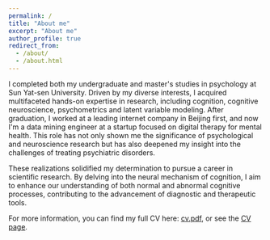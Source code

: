 ```yaml
---
permalink: /
title: "About me"
excerpt: "About me"
author_profile: true
redirect_from: 
  - /about/
  - /about.html
---
```

<!-- Google tag (gtag.js) -->

<script async src="https://www.googletagmanager.com/gtag/js?id=G-P4VC8F5DR0"></script>

<script>
  window.dataLayer = window.dataLayer || [];
  function gtag(){dataLayer.push(arguments);}
  gtag('js', new Date());

  gtag('config', 'G-P4VC8F5DR0');
</script>

I completed both my undergraduate and master's studies in psychology at Sun Yat-sen University. Driven by my diverse interests, I acquired multifaceted hands-on expertise in research, including cognition, cognitive neuroscience, psychometrics and latent variable modeling. After graduation, I worked at a leading internet company in Beijing first, and now I'm a data mining engineer at a startup focused on digital therapy for mental health. This role has not only shown me the significance of psychological and neuroscience research but has also deepened my insight into the challenges of treating psychiatric disorders.

These realizations solidified my determination to pursue a career in scientific research. By delving into the neural mechanism of cognition, I aim to enhance our understanding of both normal and abnormal cognitive processes, contributing to the advancement of diagnostic and therapeutic tools.

For more information, you can find my full CV here: [cv.pdf](../files/zhihan_guo_cv.pdf), or see the [CV page](/cv/).
